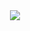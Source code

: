 <div align = "center">
  <img src="https://capsule-render.vercel.app/api?type=venom&color=auto&height=300&section=header&text=Coding%20to%20create%20a%20better%20world&fontSize=90" />
</div>
